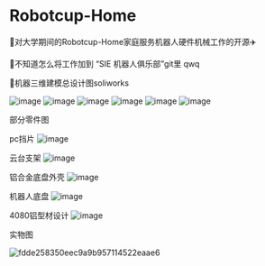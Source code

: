 # Robotcup-Home
🚙对大学期间的Robotcup-Home家庭服务机器人硬件机械工作的开源✈️

🤯不知道怎么将工作加到 “SIE 机器人俱乐部”git里 qwq

🦍机器三维建模总设计图soliworks


![image](https://github.com/user-attachments/assets/1664dd2c-42e2-4d27-8bf5-64ae0e8cc367)
![image](https://github.com/user-attachments/assets/efb0ccb6-e144-4af5-bfed-881d1d27d29e)
![image](https://github.com/user-attachments/assets/633b74f9-7b1a-4509-ad17-ac9fe94d523d)
![image](https://github.com/user-attachments/assets/f2c1aa46-31fd-45a5-8aca-f557ecac91a1)
![image](https://github.com/user-attachments/assets/933c942c-c652-4661-8139-64a2d2d7e81e)
![image](https://github.com/user-attachments/assets/3ec180f0-5ef4-442e-a701-6a40f1047f5f)


部分零件图


pc挡片
![image](https://github.com/user-attachments/assets/48e8955d-c464-44c0-b4fe-27ef349b8c86)

云台支架
![image](https://github.com/user-attachments/assets/807ff0a2-c669-4aca-a809-e0b39aec5dfa)

铝合金底盘外壳
![image](https://github.com/user-attachments/assets/a0ad1e3d-9ef5-40be-8a2f-31a93b84e78f)

机器人底盘
![image](https://github.com/user-attachments/assets/8b52792c-5fa7-4823-9918-88ced4789a54)


4080铝型材设计
![image](https://github.com/user-attachments/assets/2cfc605a-1191-4851-9974-b31d09b0fc9b)





实物图

![fdde258350eec9a9b957114522eaae6](https://github.com/user-attachments/assets/676b9baf-7777-4522-9f21-3d5f2d179d02)






